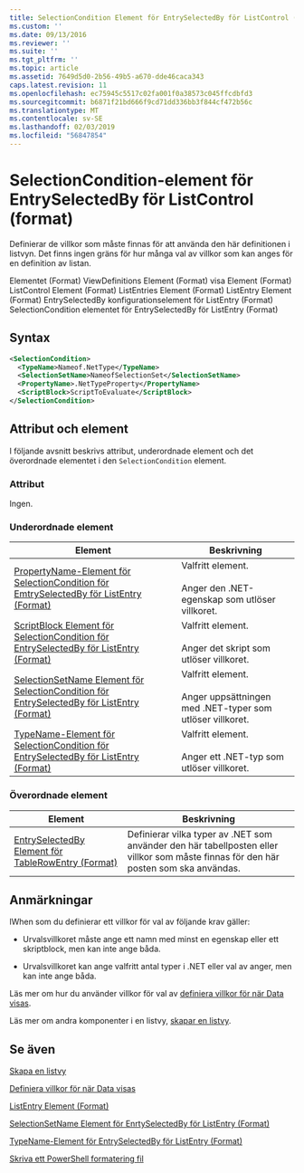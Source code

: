 ```yaml
---
title: SelectionCondition Element för EntrySelectedBy för ListControl (Format) | Microsoft Docs
ms.custom: ''
ms.date: 09/13/2016
ms.reviewer: ''
ms.suite: ''
ms.tgt_pltfrm: ''
ms.topic: article
ms.assetid: 7649d5d0-2b56-49b5-a670-dde46caca343
caps.latest.revision: 11
ms.openlocfilehash: ec75945c5517c02fa001f0a38573c045ffcdbfd3
ms.sourcegitcommit: b6871f21bd666f9cd71dd336bb3f844cf472b56c
ms.translationtype: MT
ms.contentlocale: sv-SE
ms.lasthandoff: 02/03/2019
ms.locfileid: "56847854"
---
```

# <a name="selectioncondition-element-for-entryselectedby-for-listcontrol-format"></a>SelectionCondition-element för EntrySelectedBy för ListControl (format)

Definierar de villkor som måste finnas för att använda den här definitionen i listvyn. Det finns ingen gräns för hur många val av villkor som kan anges för en definition av listan.

Elementet (Format) ViewDefinitions Element (Format) visa Element (Format) ListControl Element (Format) ListEntries Element (Format) ListEntry Element (Format) EntrySelectedBy konfigurationselement för ListEntry (Format) SelectionCondition elementet för EntrySelectedBy för ListEntry (Format)

## <a name="syntax"></a>Syntax

```xml
<SelectionCondition>
  <TypeName>Nameof.NetType</TypeName>
  <SelectionSetName>NameofSelectionSet</SelectionSetName>
  <PropertyName>.NetTypeProperty</PropertyName>
  <ScriptBlock>ScriptToEvaluate</ScriptBlock>
</SelectionCondition>
```

## <a name="attributes-and-elements"></a>Attribut och element

I följande avsnitt beskrivs attribut, underordnade element och det överordnade elementet i den `SelectionCondition` element.

### <a name="attributes"></a>Attribut

Ingen.

### <a name="child-elements"></a>Underordnade element

|Element|Beskrivning|
|-------------|-----------------|
|[PropertyName-Element för SelectionCondition för EmtrySelectedBy för ListEntry (Format)](./propertyname-element-for-selectioncondition-for-entryselectedby-for-listcontrol-format.md)|Valfritt element.<br /><br /> Anger den .NET-egenskap som utlöser villkoret.|
|[ScriptBlock Element för SelectionCondition för EntrySelectedBy för ListEntry (Format)](./scriptblock-element-for-selectioncondition-for-entryselectedby-for-listcontrol-format.md)|Valfritt element.<br /><br /> Anger det skript som utlöser villkoret.|
|[SelectionSetName Element för SelectionCondition för EntrySelectedBy för ListEntry (Format)](./selectionsetname-element-for-selectioncondition-for-entryselectedby-for-listentry-format.md)|Valfritt element.<br /><br /> Anger uppsättningen med .NET-typer som utlöser villkoret.|
|[TypeName-Element för SelectionCondition för EntrySelectedBy för ListEntry (Format)](./typename-element-for-selectioncondition-for-entryselectedby-for-listcontrol-format.md)|Valfritt element.<br /><br /> Anger ett .NET-typ som utlöser villkoret.|

### <a name="parent-elements"></a>Överordnade element

|Element|Beskrivning|
|-------------|-----------------|
|[EntrySelectedBy Element för TableRowEntry (Format)](./entryselectedby-element-for-tablerowentry-for-tablecontrol-format.md)|Definierar vilka typer av .NET som använder den här tabellposten eller villkor som måste finnas för den här posten som ska användas.|

## <a name="remarks"></a>Anmärkningar

lWhen som du definierar ett villkor för val av följande krav gäller:

- Urvalsvillkoret måste ange ett namn med minst en egenskap eller ett skriptblock, men kan inte ange båda.

- Urvalsvillkoret kan ange valfritt antal typer i .NET eller val av anger, men kan inte ange båda.

Läs mer om hur du använder villkor för val av [definiera villkor för när Data visas](./defining-conditions-for-displaying-data.md).

Läs mer om andra komponenter i en listvy, [skapar en listvy](./creating-a-list-view.md).

## <a name="see-also"></a>Se även

[Skapa en listvy](./creating-a-list-view.md)

[Definiera villkor för när Data visas](./defining-conditions-for-displaying-data.md)

[ListEntry Element (Format)](./listentry-element-for-listcontrol-format.md)

[SelectionSetName Element för EnrtySelectedBy för ListEntry (Format)](./selectionsetname-element-for-entryselectedby-for-listcontrol-format.md)

[TypeName-Element för EntrySelectedBy för ListEntry (Format)](http://msdn.microsoft.com/en-us/fcd4daa6-f3fd-43f7-a468-03c582d34533)

[Skriva ett PowerShell formatering fil](./writing-a-powershell-formatting-file.md)

